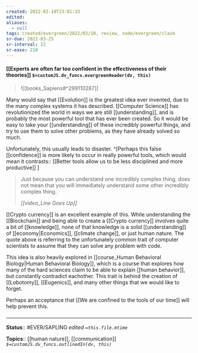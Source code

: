 ```yaml
---
created: 2022-02-10T23:01:33 
edited: 
aliases:
  - null
tags: created/evergreen/2022/02/10, review, node/evergreen/claim
sr-due: 2022-03-25
sr-interval: 22
sr-ease: 210
---
```


#### [[Experts are often far too confident in the effectiveness of their theories]] `$=customJS.dv_funcs.evergreenHeader(dv, this)`

> ![[books_Sapiens#^299110287]]

Many would say that [[Evolution]] is the greatest idea ever invented,
due to the many complex systems it has described.
[[Computer Science]] has revolutionized the world in ways we are still [[understanding]], 
and is probably the most powerful tool that has ever been created.
So it would be easy to take your [[understanding]] of these incredibly powerful things,
and try to use them to solve other problems, as they have already solved so much.

Unfortunately, this usually leads to disaster.
^[Perhaps this false [[confidence]] is more likely to occur in really powerful tools, which would mean it 
contrasts:: [[Better tools allow us to be less disciplined and more productive]]
]

> Just because you can understand one incredibly complex thing, does not mean that you will immediately understand some other incredibly complex thing.
> 
> <cite>[[video_Line Goes Up]]</cite>

[[Crypto currency]] is an excellent example of this. While understanding the [[Blockchain]] and being able to create a [[Crypto currency]] involves quite a bit of [[knowledge]], none of that knowledge is a solid [[understanding]] of [[economy|Economics]], [[climate change]], or just human nature. The quote above is referring to the unfortunately common trait of computer scientists to assume that they can solve any problem with code.

This idea is also heavily explored in [[course_Human Behavioral Biology|Human Behavioral Biology]], which is a course that explores how many of the hard sciences claim to be able to explain [[human behavior]], but constantly contradict eachother. This trait is behind the creation of [[Lobotomy]], [[Eugenics]], and many other things that we would like to forget.

Perhaps an acceptance that [[We are confined to the tools of our time]] will help prevent this.

### <hr class="footnote"/>

**Status**:: #EVER/SAPLING 
*edited `=this.file.mtime`*

**Topics**:: [[human nature]], [[communication]]
*`$=customJS.dv_funcs.outlinedIn(dv, this)`*
